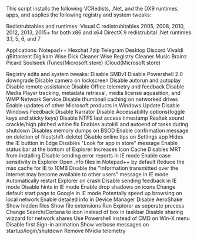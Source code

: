 This script installs the following VCRedists, .Net, and the DX9 runtimes, apps, and applies the following registry and system tweaks:

Redistrubtables and runtimes:
Visual C redistrubitables 2005, 2008, 2010, 2012, 2013, 2015+ for both x86 and x64
DirectX 9 redistrubital
.Net runtimes 3.1, 5, 6, and 7

Applications:
Notepad++
Hexchat
7zip
Telegram Desktop
Discord
Vivaldi
qBittorrent
Digikam
Wise Disk Cleaner
Wise Registry Cleaner
Music Brainz Picard
Soulseek
iTunes(Microsoft store)
iCloud(Microsoft store)

Registry edits and system tweaks:
Disable SMBv1
Disable Powershell 2.0 downgrade
Disable camera on lockscreen
Disable autorun and autoplay
Disable remote assistance
Disable Office telemetry and feedback
Disable Media Player tracking, metadata retrieval, media license aquasition, and WMP Network Service
Disable thumbnail caching on networked drives
Enable updates of other Microsoft products in Windows Update
Disable Windows Feedback
Disable Narrator
Disable Accessability options(toggle keys and sticky keys)
Disable NTFS last access timestamp
Realtek sound crackle/high pitched whine fix
Enables autokill and autoend of tasks during shutdown
Disables memory dumps on BSOD
Enable confirmation message on deletion of files(shift-delete)
Disable online tips on Settings app
Hides the IE buttion in Edge
Disables "Look for app in store" message
Enable status bar at the bottom of Explorer
Increases Icon Cache
Disables MRT from installing
Disable sending error reports in IE mode
Enable case sensitivity in Explorer
Open .nfo files in Notepad++ by default
Reduce the max cache for IE to 10MB
Disable the "Information transmitted over the Internet may become available to other users" message in IE mode
Automatically restart Explorer on crash
Disable sending feedback in IE mode
Disable hints in IE mode
Enable drop shadows on icons
Change default start page to Google in IE mode
Potentally speed up browsing on local network
Enable detailed info in Device Manager
Disable AeroShake
Show hidden files
Show file extensions
Run Explorer as seperate process
Change Search/Cortana to icon instead of box in taskbar
Disable sharing wizzard for network shares
Use Powershell instead of CMD on Win-X menu
Disable first Sign-in animation
Show verbose messages on startup/login/shutdown
Remove NVidia telemetry
